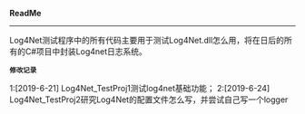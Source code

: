 **ReadMe** 

----
Log4Net测试程序中的所有代码主要用于测试Log4Net.dll怎么用，将在日后的所有的C#项目中封装Log4net日志系统。

     
**`修改记录`**    

1:[2019-6-21] Log4Net_TestProj1测试log4net基础功能； 
2:[2019-6-24] Log4Net_TestProj2研究Log4Net的配置文件怎么写，并尝试自己写一个logger  
  

